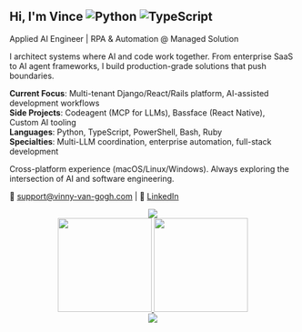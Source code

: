 ## Hi, I'm Vince ![Python](https://img.shields.io/badge/-Python-3776AB?style=flat-square&logo=Python&logoColor=white) ![TypeScript](https://img.shields.io/badge/-TypeScript-007ACC?style=flat-square&logo=typescript&logoColor=white)

Applied AI Engineer | RPA & Automation @ Managed Solution

I architect systems where AI and code work together. From enterprise SaaS to AI agent frameworks, I build production-grade solutions that push boundaries.

**Current Focus**: Multi-tenant Django/React/Rails platform, AI-assisted development workflows  
**Side Projects**: Codeagent (MCP for LLMs), Bassface (React Native), Custom AI tooling  
**Languages**: Python, TypeScript, PowerShell, Bash, Ruby  
**Specialties**: Multi-LLM coordination, enterprise automation, full-stack development

Cross-platform experience (macOS/Linux/Windows). Always exploring the intersection of AI and software engineering.

📧 support@vinny-van-gogh.com | 💼 [LinkedIn](https://linkedin.com/in/vincevasile)

<div align="center">
  <img src="https://github-profile-trophy.vercel.app/?username=VinnyVanGogh&theme=dracula&no-frame=true&rank=B,A,AA,AAA,S,SS,SSS&column=6" />
</div>

<div align="center">
  <a href="https://github.com/VinnyVanGogh">
    <img height="165em" src="https://github-readme-stats.vercel.app/api?username=VinnyVanGogh&show_icons=true&theme=dracula&hide_border=true&count_private=true" />
    <img height="165em" src="https://github-readme-stats.vercel.app/api/top-langs/?username=VinnyVanGogh&layout=compact&theme=dracula&hide_border=true" />
  </a>
</div>

<div align="center">
  <img src="https://github-readme-streak-stats.herokuapp.com/?user=VinnyVanGogh&theme=dracula&hide_border=true" />
</div>
